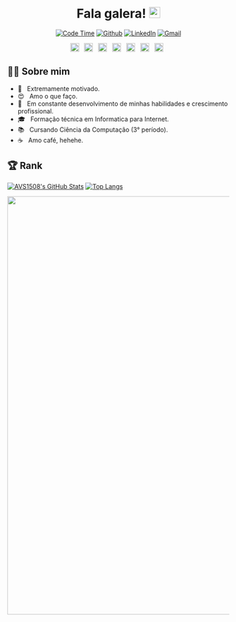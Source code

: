 <h1 align="center"> Fala galera! <img src="https://media.giphy.com/media/hvRJCLFzcasrR4ia7z/giphy.gif" width="25px"></h1>

<p align="center">
  <a href="https://github.com/goncadanilo/"><img alt="Code Time" src="https://img.shields.io/endpoint?style=flat&url=https://codetime-api.datreks.com/badge/766?logoColor=white%26project=%26recentMS=0%26showProject=false" /></a>
 <a href="https://github.com/goncadanilo/"><img alt="Github" src="https://img.shields.io/badge/Github-goncadanilo-blueviolet?logo=github"></a>
 <a href="https://www.linkedin.com/in/goncadanilo/"><img alt="LinkedIn" src="https://img.shields.io/badge/LinkedIn-Danilo_Gonçalves-blue?logo=linkedin"></a>
 <a href="mailto:gonca.danilo@gmal.com"><img alt="Gmail" src="https://img.shields.io/badge/Gmail-gonca.danilo@gmail.com-red?logo=gmail"></a>
</p>

<p align="center">
  <img height="20" alt="" src="https://img.shields.io/badge/TypeScript-fff?style=social&logo=typescript">&nbsp;&nbsp;
  <img height="20" alt="" src="https://img.shields.io/badge/React JS-fff?style=social&logo=react&logoColor=61dafb">&nbsp;&nbsp;
  <img height="20" alt="" src="https://img.shields.io/badge/NestJS-fff?style=social&logo=nestjs&logoColor=ea2845">&nbsp;&nbsp;
  <img height="20" alt="" src="https://img.shields.io/badge/GraphQL-fff?style=social&logo=graphql&logoColor=e10098">&nbsp;&nbsp;
  <img height="20" alt="" src="https://img.shields.io/badge/PostgreSQL-fff?style=social&logo=postgresql&logoColor=blue">&nbsp;&nbsp;
  <img height="20" alt="" src="https://img.shields.io/badge/MongoDB-fff?style=social&logo=mongodb">&nbsp;&nbsp;
  <img height="20" alt="" src="https://img.shields.io/badge/Docker-fff?style=social&logo=docker">&nbsp;&nbsp;
</p>

<h2> 👨‍💻 Sobre mim </h2>

- :muscle: &nbsp; Extremamente motivado.
- 😍 &nbsp; Amo o que faço.
- 🚀 &nbsp; Em constante desenvolvimento de minhas habilidades e crescimento profissional.
- 🎓 &nbsp; Formação técnica em Informatica para Internet.
- 📚 &nbsp; Cursando Ciência da Computação (3° período).
- ☕ &nbsp; Amo café, hehehe. 

<h2> 🏆 Rank </h2>

[![AVS1508's GitHub Stats](https://github-readme-stats.vercel.app/api/?username=goncadanilo&show_icons=true&count_private=true&include_all_commits=true&hide_border=true)](https://github.com/goncadanilo)
[![Top Langs](https://github-readme-stats.vercel.app/api/top-langs/?username=goncadanilo&layout=compact&hide_border=true)](https://github.com/goncadanilo)


<img width=950 src="https://github-profile-trophy.vercel.app/?username=goncadanilo&margin-w=20 (https://github.com/ryo-ma/github-profile-trophy)">
